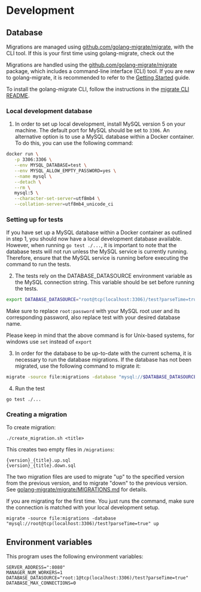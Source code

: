 # Development

## Database

Migrations are managed using [github.com/golang-migrate/migrate](https://github.com/golang-migrate/migrate), with the CLI tool.
If this is your first time using golang-migrate, check out the

Migrations are handled using the [github.com/golang-migrate/migrate](https://github.com/golang-migrate/migrate) package, which includes a command-line interface (CLI) tool. If you are new to golang-migrate, it is recommended to refer to the [Getting Started](https://github.com/golang-migrate/migrate/blob/master/GETTING_STARTED.md) guide.

To install the golang-migrate CLI, follow the instructions in the [migrate CLI README](https://github.com/golang-migrate/migrate/blob/master/cmd/migrate/README.md).

### Local development database

1. In order to set up local development, install MySQL version 5 on your machine. The default port for MySQL should be set to `3306`. An alternative option is to use a MySQL database within a Docker container. To do this, you can use the following command:

```sh
docker run \
   -p 3306:3306 \
   --env MYSQL_DATABASE=test \
   --env MYSQL_ALLOW_EMPTY_PASSWORD=yes \
   --name mysql \
   --detach \
   --rm \
   mysql:5 \
   --character-set-server=utf8mb4 \
   --collation-server=utf8mb4_unicode_ci
```

### Setting up for tests

If you have set up a MySQL database within a Docker container as outlined in step 1, you should now have a local development database available. However, when running `go test ./...`, it is important to note that the database tests will not run unless the MySQL service is currently running. Therefore, ensure that the MySQL service is running before executing the command to run the tests.

2. The tests rely on the DATABASE_DATASOURCE environment variable as the MySQL connection string. This variable should be set before running the tests.

```sh
export DATABASE_DATASOURCE="root@tcp(localhost:3306)/test?parseTime=true"
```

Make sure to replace `root:password` with your MySQL root user and its corresponding password, also replace test with your desired database name.

Please keep in mind that the above command is for Unix-based systems, for windows use `set` instead of `export`

3. In order for the database to be up-to-date with the current schema, it is necessary to run the database migrations. If the database has not been migrated, use the following command to migrate it:

```sh
migrate -source file:migrations -database "mysql://$DATABASE_DATASOURCE" up
```

4. Run the test

```
go test ./...
```

### Creating a migration

To create migration:

```
./create_migration.sh <title>
```

This creates two empty files in `/migrations`:

```
{version}_{title}.up.sql
{version}_{title}.down.sql
```

The two migration files are used to migrate "up" to the specified version from the previous version, and to migrate "down" to the previous version. See [golang-migrate/migrate/MIGRATIONS.md](https://github.com/golang-migrate/migrate/blob/master/MIGRATIONS.md) for details.

If you are migrating for the first time. You just runs the command, make sure the connection is matched with your local development setup.

```
migrate -source file:migrations -database "mysql://root@tcp(localhost:3306)/test?parseTime=true" up
```

## Environment variables

This program uses the following environment variables:

```
SERVER_ADDRESS=":8080"
MANAGER_NUM_WORKERS=1
DATABASE_DATASOURCE="root:1@tcp(localhost:3306)/test?parseTime=true"
DATABASE_MAX_CONNECTIONS=0
```
